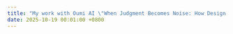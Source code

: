 ```yaml
---
title: "My work with Oumi AI \"When Judgment Becomes Noise: How Design Failures in LLM Judge Benchmarks Silently Undermine Validity\" is submitted! Stay tuned!"
date: 2025-10-19 00:01:00 +0800
---
```

